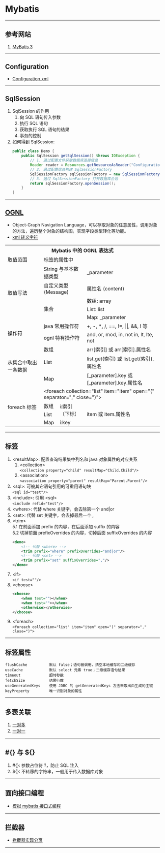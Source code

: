 # Mybatis

---
## 参考网站
1. [MyBatis 3](https://mybatis.org/mybatis-3/zh/index.html)
---
## Configuration
- [Configuration.xml](.\src\main\resources\Configuration.xml)
---
## SqlSession
1. SqlSession 的作用
    1. 向 SQL 语句传入参数
    2. 执行 SQL 语句
    3. 获取执行 SQL 语句的结果
    4. 事务的控制
2. 如何得到 SqlSession:
    ```java
    public class Demo {
        public SqlSession getSqlSession() throws IOException {     
            // 1. 通过配置文件获取数据库连接信息
            Reader reader = Resources.getResourceAsReader("Configuration.xml");
            // 2. 通过配置信息构建 SqlSessionFactory
            SqlSessionFactory sqlSessionFactory = new SqlSessionFactoryBuilder().build(reader);
            // 3. 通过 SqlSessionFactory 打开数据库会话
            return sqlSessionFactory.openSession();
        }     
    }
    ```
---
## [OGNL](https://www.cnblogs.com/lxl57610/p/7436648.html)
- Object-Graph Navigation Language，可以存取对象的任意属性，调用对象的方法，遍历整个对象的结构图，实现字段类型转化等功能。
- [xml 转义字符](https://www.cnblogs.com/ypppt/p/12912980.html)
<table>
    <tr>
        <th colspan="4">Mybatis 中的 OGNL 表达式</th>
    </tr>
    <tr>
        <td>取值范围</td>
        <td colspan="3">标签的属性中</td>
    </tr>
    <tr>
        <td rowspan="5">取值写法</td>
        <td colspan="2">String 与基本数据类型</td>
        <td>_parameter</td>
    </tr>
    <tr>
        <td colspan="2">自定义类型 (Message)</td>
        <td>属性名 (content)</td>
    </tr>
    <tr>
        <td rowspan="3" colspan="2">集合</td>
        <td>数组: array</td>
    </tr>
    <tr>
        <td>List: list</td>
    </tr>
    <tr>
        <td>Map: _parameter</td>
    </tr>
    <tr>
        <td rowspan="2">操作符</td>
        <td colspan="2">java 常用操作符</td>
        <td>+, -, *, /, ==, !=, ||, &&, ! 等</td>
    </tr>
    <tr>
        <td colspan="2">ognl 特有操作符</td>
        <td>and, or, mod, in, not in, lt, lte, not</td>
    </tr>
    <tr>
        <td rowspan="3">从集合中取出一条数据</td>
        <td colspan="2">数组</td>
        <td>arr[索引] 或 arr[索引].属性名</td>
    </tr>
    <tr>
        <td colspan="2">List</td>
        <td>list.get(索引) 或 list.get(索引).属性名</td>
    </tr>
    <tr>
        <td colspan="2">Map</td>
        <td>[_parameter].key 或 [_parameter].key.属性名</td>
    </tr>
    <tr>
        <td rowspan="4">foreach 标签</td>
        <td colspan="3">&lt;foreach collection="list" item="item" open="(" separator="," close=")"&gt;</td>
    </tr>
    <tr>
        <td>数组</td>
        <td rowspan="2">i:索引（下标）</td>
        <td rowspan="3">item 或 item.属性名</td>
    </tr>
    <tr>
        <td>List</td>
    </tr>
    <tr>
        <td>Map</td>
        <td>i:key</td>
    </tr>
</table>

---
## 标签
1. &lt;resultMap&gt;: 配置查询结果集中列名和 java 对象属性的对应关系
    1. &lt;collection&gt;  
        `<collection property="child" resultMap="Child.Child"/>`
    2. &lt;association&gt;  
        `<association property="parent" resultMap="Parent.Parent"/>`
2. &lt;sql&gt;: 可被其它语句引用的可重用语句块  
    `<sql id="test"/>`
3. &lt;include&gt;: 引用 &lt;sql&gt;  
    `<include refid="test"/>`
4. &lt;where&gt;: 代替 where 关键字，会去除第一个 and|or
5. &lt;set&gt;: 代替 set 关键字，会去掉最后一个 ,
6. &lt;trim&gt;  
    5.1 在前面添加 prefix 的内容，在后面添加 suffix 的内容  
    5.2 切掉前面 prefixOverrides 的内容，切掉后面 suffixOverrides 的内容
    ```xml
    <demo>
        <!-- 代替 <where> -->
        <trim prefix="where" prefixOverrides="and|or"/>
        <!-- 代替 <set> -->
        <trim prefix="set" suffixOverrides=","/>
    </demo>
    ```
7. &lt;if&gt;  
    `<if test=""/>`
8. &lt;choose&gt;
    ```xml
    <choose>
        <when test=""></when>
        <when test=""></when>
        <otherwise></otherwise>
    </choose>
9. &lt;foreach&gt;  
    `<foreach collection="list" item="item" open="(" separator="," close=")">`
---
## 标签属性
```
flushCache          默认 false；语句被调用，清空本地缓存和二级缓存
useCache            默认 select 元素 true；二级缓存语句结果
timeout             超时秒数
fetchSize           结果行数
useGeneratedKeys    使用 JDBC 的 getGeneratedKeys 方法来取出由生成的主键
keyProperty         唯一识别对象的属性
``` 
---
## 多表关联
1. [一对多](.\src\main\resources\mapper\Command.xml)
2. [一对一](.\src\main\resources\mapper\CommandContent.xml)
---
## #{} 与 ${}
1. \#{}: 参数占位符 ?，防止 SQL 注入
2. ${}: 不转移的字符串，一般用于传入数据库对象
---
## 面向接口编程
- [模拟 mybatis 接口式编程](.\src\main\java\com\imooc\iop\IopDemo.java)
---
## 拦截器
- [拦截器实现分页](.\src\main\java\com\imooc\interceptor\PageInterceptor.java)
---
